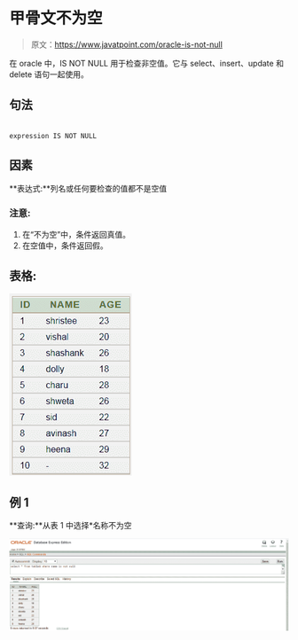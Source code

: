# 甲骨文不为空

> 原文：<https://www.javatpoint.com/oracle-is-not-null>

在 oracle 中，IS NOT NULL 用于检查非空值。它与 select、insert、update 和 delete 语句一起使用。

## 句法

```

expression IS NOT NULL

```

## 因素

**表达式:**列名或任何要检查的值都不是空值

### 注意:

1.  在“不为空”中，条件返回真值。
2.  在空值中，条件返回假。

## 表格:

![ORACLE IS NOT NULL](img/e99bbd4ab6d0e4b3bf336ab70e1a1a95.png)

## 例 1

**查询:**从表 1 中选择*名称不为空

![ORACLE IS NOT NULL](img/4a6292d1074037fed3eed32e26bbb03d.png)